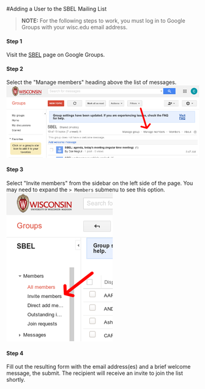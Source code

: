 #Adding a User to the SBEL Mailing List

> **NOTE:** For the following steps to work, you must log in to Google Groups with your wisc.edu email address.

#### Step 1
Visit the [SBEL](https://groups.google.com/a/g-groups.wisc.edu/forum/#!forum/sbel) page on Google Groups.

#### Step 2
Select the "Manage members" heading above the list of messages.
![Manage Members](/images/communication/ggroups_manage_members.png)

#### Step 3
Select "Invite members" from the sidebar on the left side of the page. You may need to expand the `> Members` submenu to see this option.
![Invite members](/images/communication/ggroups_invite_members.png)

#### Step 4
Fill out the resulting form with the email address(es) and a brief welcome message, the submit. The recipient will receive an invite to join the list shortly.
